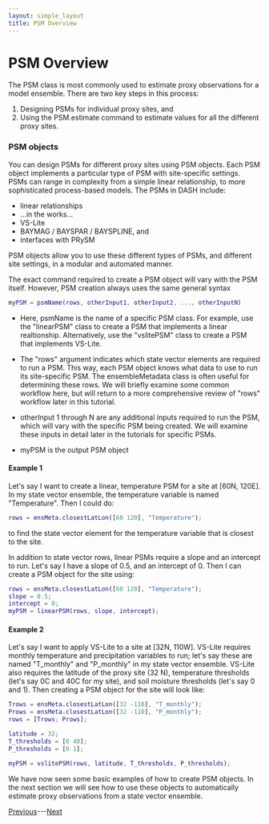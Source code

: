 ```yaml
---
layout: simple_layout
title: PSM Overview
---
```


# PSM Overview
The PSM class is most commonly used to estimate proxy observations for a model ensemble. There are two key steps in this process:
1. Designing PSMs for individual proxy sites, and
2. Using the PSM.estimate command to estimate values for all the different proxy sites.

### PSM objects
You can design PSMs for different proxy sites using PSM objects. Each PSM object implements a particular type of PSM with site-specific settings. PSMs can range in complexity from a simple linear relationship, to more sophisticated process-based models. The PSMs in DASH include:
* linear relationships
* ...in the works...
* VS-Lite
* BAYMAG / BAYSPAR / BAYSPLINE, and
* interfaces with PRySM

PSM objects allow you to use these different types of PSMs, and different site settings, in a modular and automated manner.

The exact command required to create a PSM object will vary with the PSM itself. However, PSM creation always uses the same general syntax
```matlab
myPSM = psmName(rows, otherInput1, otherInput2, ..., otherInputN)
```

* Here, psmName is the name of a specific PSM class. For example, use the "linearPSM" class to create a PSM that implements a linear realtionship. Alternatively, use the "vslitePSM" class to create a PSM that implements VS-Lite.

* The "rows" argument indicates which state vector elements are required to run a PSM. This way, each PSM object knows what data to use to run its site-specific PSM. The ensembleMetadata class is often useful for determining these rows. We will briefly examine some common workflow here, but will return to a more comprehensive review of "rows" workflow later in this tutorial.

* otherInput 1 through N are any additional inputs required to run the PSM, which will vary with the specific PSM being created. We will examine these inputs in detail later in the tutorials for specific PSMs.

* myPSM is the output PSM object


#### Example 1
Let's say I want to create a linear, temperature PSM for a site at [60N, 120E]. In my state vector ensemble, the temperature variable is named "Temperature". Then I could do:
```matlab
rows = ensMeta.closestLatLon([60 120], "Temperature");
```
to find the state vector element for the temperature variable that is closest to the site.

In addition to state vector rows, linear PSMs require a slope and an intercept to run. Let's say I have a slope of 0.5, and an intercept of 0. Then I can create a PSM object for the site using:
```matlab
rows = ensMeta.closestLatLon([60 120], "Temperature");
slope = 0.5;
intercept = 0;
myPSM = linearPSM(rows, slope, intercept);
```

#### Example 2
Let's say I want to apply VS-Lite to a site at [32N, 110W]. VS-Lite requires monthly temperature and precipitation variables to run; let's say these are named "T_monthly" and "P_monthly" in my state vector ensemble. VS-Lite also requires the latitude of the proxy site (32 N), temperature thresholds (let's say 0C and 40C for my site), and soil moisture thresholds (let's say 0 and 1). Then creating a PSM object for the site will look like:
```matlab
Trows = ensMeta.closestLatLon([32 -110], "T_monthly");
Prows = ensMeta.closestLatLon([32 -110], "P_monthly");
rows = [Trows; Prows];

latitude = 32;
T_thresholds = [0 40];
P_thresholds = [0 1];

myPSM = vslitePSM(rows, latitude, T_thresholds, P_thresholds);
```

We have now seen some basic examples of how to create PSM objects. In the next section we will see how to use these objects to automatically estimate proxy observations from a state vector ensemble.

[Previous](welcome)---[Next](estimate)
